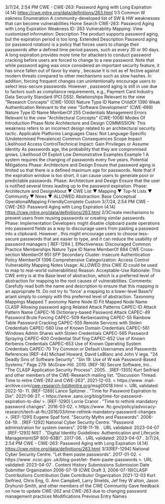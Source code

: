 3/7/24, 2:54 PM CWE - CWE-263: Password Aging with Long Expiration (4.14)
https://cwe.mitre.org/data/deﬁnitions/263.html 1/3
Common W eakness Enumeration
A community-developed list of SW & HW weaknesses that can become
vulnerabilities
Home Search
CWE-263: Password Aging with Long Expiration
Weakness ID: 263
Vulnerability Mapping: 
View customized information:
 Description
The product supports password aging, but the expiration period is too long.
 Extended Description
Password aging (or password rotation) is a policy that forces users to change their passwords after a defined time period passes,
such as every 30 or 90 days. A long expiration provides more time for attackers to conduct password cracking before users are forced
to change to a new password.
Note that while password aging was once considered an important security feature, it has since fallen out of favor by many , because it
is not as ef fective against modern threats compared to other mechanisms such as slow hashes. In addition, forcing frequent changes
can unintentionally encourage users to select less-secure passwords. However , password aging is still in use due to factors such as
compliance requirements, e.g., Payment Card Industry Data Security Standard (PCI DSS).
 Relationships
 Relevant to the view "Research Concepts" (CWE-1000)
Nature Type ID Name
ChildOf 1390 Weak Authentication
 Relevant to the view "Software Development" (CWE-699)
Nature Type ID Name
MemberOf 255 Credentials Management Errors
 Relevant to the view "Architectural Concepts" (CWE-1008)
 Modes Of Introduction
Phase Note
Architecture and Design COMMISSION: This weakness refers to an incorrect design related to an architectural security tactic.
 Applicable Platforms
Languages
Class: Not Language-Specific (Undetermined Prevalence)
 Common Consequences
Scope Impact Likelihood
Access ControlTechnical Impact: Gain Privileges or Assume Identity
As passwords age, the probability that they are compromised grows.
 Likelihood Of Exploit
Low
 Demonstrative Examples
Example 1
A system requires the changing of passwords every five years.
 Potential Mitigations
Phase: Architecture and Design
Ensure that password aging is limited so that there is a defined maximum age for passwords. Note that if the expiration window
is too short, it can cause users to generate poor or predictable passwords.
Phase: Architecture and Design
Ensure that the user is notified several times leading up to the password expiration.
Phase: Architecture and DesignAbout ▼ CWE List ▼ Mapping ▼ Top-N Lists ▼ Community ▼ News ▼
ALLOWED
Abstraction: Base
Conceptual OperationalMapping
FriendlyComplete Custom
3/7/24, 2:54 PM CWE - CWE-263: Password Aging with Long Expiration (4.14)
https://cwe.mitre.org/data/deﬁnitions/263.html 2/3Create mechanisms to prevent users from reusing passwords or creating similar passwords.
Phase: Implementation
Developers might disable clipboard paste operations into password fields as a way to discourage users from pasting a password
into a clipboard. However , this might encourage users to choose less-secure passwords that are easier to type, and it can
reduce the usability of password managers [ REF-1294 ].
Effectiveness: Discouraged Common Practice
 Memberships
Nature Type ID Name
MemberOf 884 CWE Cross-section
MemberOf 951 SFP Secondary Cluster: Insecure Authentication Policy
MemberOf 1396 Comprehensive Categorization: Access Control
 Vulnerability Mapping Notes
Usage: ALLOWED (this CWE ID could be used to map to real-world vulnerabilities)
Reason: Acceptable-Use
Rationale:
This CWE entry is at the Base level of abstraction, which is a preferred level of abstraction for mapping to the root causes of
vulnerabilities.
Comments:
Carefully read both the name and description to ensure that this mapping is an appropriate fit. Do not try to 'force' a mapping to a
lower-level Base/V ariant simply to comply with this preferred level of abstraction.
 Taxonomy Mappings
Mapped T axonomy Name Node ID Fit Mapped Node Name
CLASP Allowing password aging
 Related Attack Patterns
CAPEC-ID Attack Pattern Name
CAPEC-16 Dictionary-based Password Attack
CAPEC-49 Password Brute Forcing
CAPEC-509 Kerberoasting
CAPEC-55 Rainbow Table Password Cracking
CAPEC-555 Remote Services with Stolen Credentials
CAPEC-560 Use of Known Domain Credentials
CAPEC-561 Windows Admin Shares with Stolen Credentials
CAPEC-565 Password Spraying
CAPEC-600 Credential Stuf fing
CAPEC-652 Use of Known Kerberos Credentials
CAPEC-653 Use of Known Operating System Credentials
CAPEC-70 Try Common or Default Usernames and Passwords
 References
[REF-44] Michael Howard, David LeBlanc and John V iega. "24 Deadly Sins of Software Security". "Sin 19: Use of W eak
Password-Based Systems." Page 279. McGraw-Hill. 2010.
[REF-18] Secure Software, Inc.. "The CLASP Application Security Process". 2005.
.
[REF-1305] Kurt Seifried and other members of the CWE-Research mailing list. "Discussion Thread: Time to retire CWE-262 and
CWE-263". 2021-12-03. < https://www .mail-archive.com/cwe-research-list@mitre.org/msg00018.html >. URL validated: 2022-10-
11.
[REF-1289] Lance Spitzner . "Time for Password Expiration to Die". 2021-06-27. < https://www .sans.org/blog/time-for-password-
expiration-to-die/ >.
[REF-1290] Lorrie Cranor . "Time to rethink mandatory password changes". 2016-03-02. < https://www .ftc.gov/policy/advocacy-
research/tech-at-ftc/2016/03/time-rethink-mandatory-password-changes >.
[REF-1291] Eugene Spaf ford. "Security Myths and Passwords". 2006-04-19.
.
[REF-1292] National Cyber Security Centre. "Password administration for system owners". 2018-11-19.
. URL validated: 2023-04-07 .
[REF-1293] NIST . "Digital Identity Guidelines: Authentication and Lifecycle Management(SP 800-63B)". 2017-06.
. URL validated: 2023-04-07 .
3/7/24, 2:54 PM CWE - CWE-263: Password Aging with Long Expiration (4.14)
https://cwe.mitre.org/data/deﬁnitions/263.html 3/3[REF-1294] National Cyber Security Centre. "Let them paste passwords". 2017-01-02. < https://www .ncsc.gov .uk/blog-post/let-
them-paste-passwords >. URL validated: 2023-04-07 .
 Content History
 Submissions
Submission Date Submitter Organization
2006-07-19
(CWE Draft 3, 2006-07-19)CLASP
 Contributions
Contribution Date Contributor Organization
2021-12-03 Kurt Seifried, Chris Eng, G. Ann Campbell, Larry Shields, Jef frey W alton, Jason
Dryhurst-Smith, and other members of the CWE Community
Gave feedback on how to update CWE-262 and CWE-263 due to changing password management practices
 Modifications
 Previous Entry Names